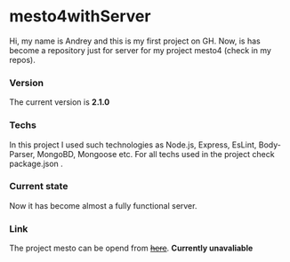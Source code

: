 # mesto4withServer
Hi, my name is Andrey and this is my first project on GH. Now, is has become a repository just for server for my project mesto4 (check in my repos).

### Version 
The current version is __2.1.0__

### Techs
In this project I used such technologies as Node.js, Express, EsLint, Body-Parser, MongoBD, Mongoose etc. For all techs used in the project check package.json .

### Current state
Now it has become almost a fully functional server.

### Link 
The project mesto can be opend from ~~[here](https://agas0077.github.io/mesto4/ "Mesto")~~. __Currently unavaliable__

